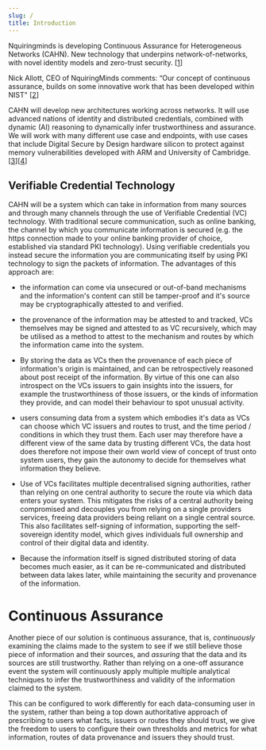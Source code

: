 ```yaml
---
slug: /
title: Introduction
---
```


Nquiringminds is developing Continuous Assurance for Heterogeneous Networks (CAHN). New technology that underpins network-of-networks, with novel identity models and zero-trust security. [[1](https://www.ukri.org/news/major-future-telecoms-research-boost-announced/#:~:text=UKRI%20is%20investing%20%C2%A370,foundational%20role%20in%20communication%20networks.)]

Nick Allott, CEO of NquiringMinds comments: “Our concept of continuous assurance, builds on some innovative work that has been developed within NIST" [[2](https://www.nccoe.nist.gov/projects/trusted-iot-device-network-layer-onboarding-and-lifecycle-management)]

CAHN will develop new architectures working across networks. It will use advanced nations of identity and distributed credentials, combined with dynamic (AI) reasoning to dynamically infer trustworthiness and assurance. We will work with many different use case and endpoints, with use cases that include Digital Secure by Design hardware silicon to protect against memory vulnerabilities developed with ARM and University of Cambridge. [[3](https://www.dsbd.tech/)][[4](https://www.arm.com/architecture/cpu/morello)]

## Verifiable Credential Technology

CAHN will be a system which can take in information from many sources and through many channels through the use of Verifiable Credential (VC) technology. With traditional secure communication, such as online banking, the channel by which you communicate information is secured (e.g. the https connection made to your online banking provider of choice, established via standard PKI technology). Using verifiable credentials you instead secure the information you are communicating itself by using PKI technology to sign the packets of information. The advantages of this approach are:

- the information can come via unsecured or out-of-band mechanisms and the information's content can still be tamper-proof and it's source may be cryptographically attested to and verified.

- the provenance of the information may be attested to and tracked, VCs themselves may be signed and attested to as VC recursively, which may be utilised as a method to attest to the mechanism and routes by which the information came into the system.

- By storing the data as VCs then the provenance of each piece of information's origin is maintained, and can be retrospectively reasoned about post receipt of the information. By virtue of this one can also introspect on the VCs issuers to gain insights into the issuers, for example the trustworthiness of those issuers, or the kinds of information they provide, and can model their behaviour to spot unusual activity.

- users consuming data from a system which embodies it's data as VCs can choose which VC issuers and routes to trust, and the time period / conditions in which they trust them. Each user may therefore have a different view of the same data by trusting different VCs, the data host does therefore not impose their own world view of concept of trust onto system users, they gain the autonomy to decide for themselves what information they believe.

- Use of VCs facilitates multiple decentralised signing authorities, rather than relying on one central authority to secure the route via which data enters your system. This mitigates the risks of a central authority being compromised and decouples you from relying on a single providers services, freeing data providers being reliant on a single central source. This also facilitates self-signing of information, supporting the self-sovereign identity model, which gives individuals full ownership and control of their digital data and identity.

- Because the information itself is signed distributed storing of data becomes much easier, as it can be re-communicated and distributed between data lakes later, while maintaining the security and provenance of the information. 

# Continuous Assurance 
Another piece of our solution is continuous assurance, that is, *continuously* examining the claims made to the system to see if we still believe those piece of information and their sources, and *assuring* that the data and its sources are still trustworthy. Rather than relying on a one-off assurance event the system will continuously apply multiple multiple analytical techniques to infer the trustworthiness and validity of the information claimed to the system.

This can be configured to work differently for each data-consuming user in the system, rather than being a top down authoritative approach of prescribing to users what facts, issuers or routes they should trust, we give the freedom to users to configure their own thresholds and metrics for what information, routes of data provenance and issuers they should trust.

